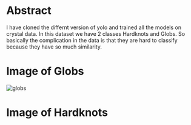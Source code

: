 # Abstract

I have cloned the differnt version of yolo and trained all the models on crystal data.
In this dataset we have 2 classes Hardknots and Globs.
So basically the complication in the data is that they are hard to classify because they have so much similarity.

# Image of Globs

![globs ](https://github.com/vivek9976/YOLO-ON-CRYSTAL-DATA/assets/79739934/ca4cf5eb-b571-463e-8b6f-1e484a5229f8)

# Image of Hardknots

